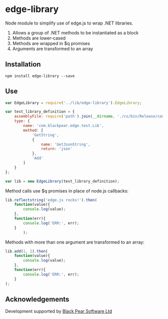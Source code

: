 edge-library
============

Node module to simplify use of edge.js to wrap .NET libraries.

1. Allows a group of .NET methods to be instantiated as a block
2. Methods are lower-cased
3. Methods are wrapped in $q promises
4. Arguments are transformed to an array

## Installation

```
npm install edge-library --save
```
    
## Use


```javascript
var EdgeLibrary = require('../lib/edge-library').EdgeLibrary;

var test_library_definition = {
    assemblyFile: require('path').join(__dirname, './cs/bin/Release/com.blackpear.edge.test.dll'),
    type: {
        name: 'com.blackpear.edge.test.Lib',
        method: [
            'GetString',
            {
                name: 'GetJsonString',
                return: 'json'
            },
            'Add'
        ]
    }
};

var lib = new EdgeLibrary(test_library_definition);
```


Method calls use $q promises in place of node.js callbacks:

```javascript
lib.reflectstring('edge.js rocks!').then(
    function(value){
        console.log(value);
    },
    function(err){
        console.log('ERR:', err);
    }
        );
```  

Methods with more than one argument are transformed to an array: 

```javascript
lib.add(1, 2).then(
    function(value){
        console.log(value);
    },
    function(err){
        console.log('ERR:', err);
    }
);
```        
        
## Acknowledgements
        
Development supported by [Black Pear Software Ltd](http://www.blackpear.com)